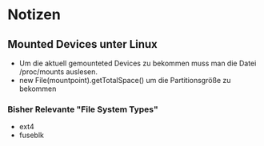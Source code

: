 # Notizen

## Mounted Devices unter Linux

- Um die aktuell gemounteted Devices zu bekommen muss man die Datei /proc/mounts auslesen.
- new File(mountpoint).getTotalSpace() um die Partitionsgröße zu bekommen

### Bisher Relevante "File System Types"

- ext4
- fuseblk 